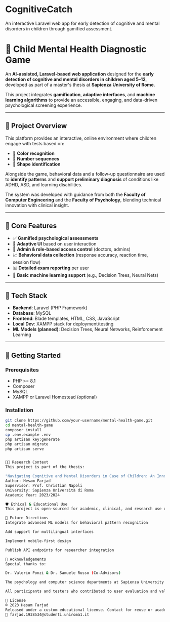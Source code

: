 # CognitiveCatch
An interactive Laravel web app for early detection of cognitive and mental disorders in children through gamified assessment.




# 🧠 Child Mental Health Diagnostic Game

An **AI-assisted, Laravel-based web application** designed for the **early detection of cognitive and mental disorders in children aged 5–12**, developed as part of a master's thesis at **Sapienza University of Rome**.

This project integrates **gamification**, **adaptive interfaces**, and **machine learning algorithms** to provide an accessible, engaging, and data-driven psychological screening experience.

---

## 📘 Project Overview

This platform provides an interactive, online environment where children engage with tests based on:
- 🎨 **Color recognition**
- 🔢 **Number sequences**
- 🔺 **Shape identification**

Alongside the game, behavioral data and a follow-up questionnaire are used to **identify patterns** and **support preliminary diagnosis** of conditions like ADHD, ASD, and learning disabilities.

The system was developed with guidance from both the **Faculty of Computer Engineering** and the **Faculty of Psychology**, blending technical innovation with clinical insight.

---

## 🧪 Core Features

- ✅ **Gamified psychological assessments**
- 🧩 **Adaptive UI** based on user interaction
- 🔐 **Admin & role-based access control** (doctors, admins)
- 📈 **Behavioral data collection** (response accuracy, reaction time, session flow)
- 📊 **Detailed exam reporting** per user
- 🧠 **Basic machine learning support** (e.g., Decision Trees, Neural Nets)

---

## 🧰 Tech Stack

- **Backend**: Laravel (PHP Framework)
- **Database**: MySQL
- **Frontend**: Blade templates, HTML, CSS, JavaScript
- **Local Dev**: XAMPP stack for deployment/testing
- **ML Models (planned)**: Decision Trees, Neural Networks, Reinforcement Learning

---

## 🚀 Getting Started

### Prerequisites
- PHP >= 8.1
- Composer
- MySQL
- XAMPP or Laravel Homestead (optional)

### Installation

```bash
git clone https://github.com/your-username/mental-health-game.git
cd mental-health-game
composer install
cp .env.example .env
php artisan key:generate
php artisan migrate
php artisan serve


🧑‍🏫 Research Context
This project is part of the thesis:

"Navigating Cognitive and Mental Disorders in Case of Children: An Innovative Approach through the Online Assessment"
Author: Hesam Farjad
Supervisor: Prof. Christian Napoli
University: Sapienza Università di Roma
Academic Year: 2023/2024

🛡️ Ethical & Educational Use
This project is open-sourced for academic, clinical, and research use only. It is not intended as a replacement for formal clinical diagnosis.

🌱 Future Directions
Integrate advanced ML models for behavioral pattern recognition

Add support for multilingual interfaces

Implement mobile-first design

Publish API endpoints for researcher integration

🤝 Acknowledgements
Special thanks to:

Dr. Valerio Ponzi & Dr. Samuele Russo (Co-Advisors)

The psychology and computer science departments at Sapienza University

All participants and testers who contributed to user evaluation and validation

📄 License
© 2023 Hesam Farjad
Released under a custom educational license. Contact for reuse or academic collaboration:
📧 farjad.1938534@studenti.uniroma1.it
